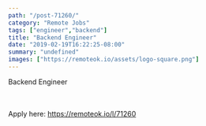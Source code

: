 ```yaml
---
path: "/post-71260/"
category: "Remote Jobs"
tags: ["engineer","backend"]
title: "Backend Engineer"
date: "2019-02-19T16:22:25-08:00"
summary: "undefined"
images: ["https://remoteok.io/assets/logo-square.png"]
---
```


Backend Engineer

<br/>
<br/>
Apply here: <A HREF="https://remoteok.io/l/71260">https://remoteok.io/l/71260</A>
